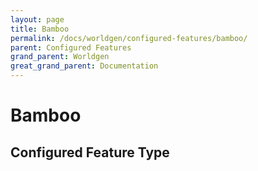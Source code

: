```yaml
---
layout: page
title: Bamboo
permalink: /docs/worldgen/configured-features/bamboo/
parent: Configured Features
grand_parent: Worldgen
great_grand_parent: Documentation
---
```


<style>
re {color:#FF6F6F;font-weight:bold}
or {color:#FEC856;font-weight:bold}
ye {color:#FBFF55;font-weight:bold}
gr {color:#00E61D;font-weight:bold}
bl {color:#5573FF;font-weight:bold}
pu {color:#CE52FE;font-weight:bold}
</style>

# Bamboo 
## Configured Feature Type